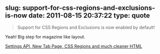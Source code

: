 slug: support-for-css-regions-and-exclusions-is-now
date: 2011-08-15 20:37:22
type: quote
---

> Support for CSS Regions and Exclusions is now enabled by default!

Yeah! Big step for magazine like layout.

 [Settings API, New Tab Page, CSS Regions and much cleaner HTML](http://peter.sh/2011/08/settings-api-new-tab-page-css-regions-and-much-cleaner-html/)
